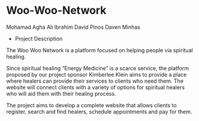 # Woo-Woo-Network

Mohamad Agha
Ali Ibrahim
David Pinos
Daven Minhas

* Project Description 

The Woo Woo Network is a platform focused on helping people via spiritual healing. 

Since spiritual healing “Energy Medicine” is a scarce service, the platform proposed by our project sponsor Kimberlee Klein aims to provide a place where healers can provide their services to clients who need them. The website will connect clients with a variety of options for spiritual healers who will aid them with their healing process. 

The project aims to develop a complete website that allows clients to register, search and find healers, schedule appointments and pay for them.


